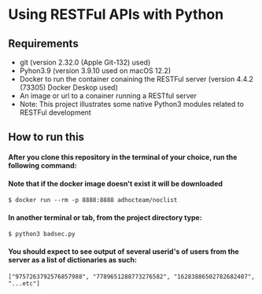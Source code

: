 # Using RESTFul APIs with Python

## Requirements
- git (version 2.32.0 (Apple Git-132) used)
- Pyhon3.9 (version 3.9.10 used on macOS 12.2)
- Docker to run the container conaining the RESTFul server (version 4.4.2 (73305) Docker Deskop used)
- An image or url to a conainer running a RESTful server
- Note: This project illustrates some native Python3 modules related to RESTFul development

## How to run this
#### After you clone this repository in the terminal of your choice, run the following command:
#### Note that if the docker image doesn't exist it will be downloaded
``` 
$ docker run --rm -p 8888:8888 adhocteam/noclist
```

#### In another terminal or tab, from the project directory type:
``` 
$ python3 badsec.py
``` 
#### You should expect to see output of several userid's of users from the server as a list of dictionaries as such:
```
["9757263792576857988", "7789651288773276582", "16283886502782682407", "...etc"]
```
